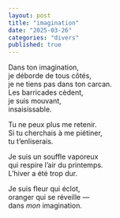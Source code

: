 ```yaml
---
layout: post
title: "imagination"
date: "2025-03-26"
categories: "divers"
published: true
---
```



Dans ton imagination,  
je déborde de tous côtés,  
je ne tiens pas dans ton carcan.  
Les barricades cèdent,  
je suis mouvant,  
insaisissable.  

Tu ne peux plus me retenir.  
Si tu cherchais à me piétiner,  
tu t’enliserais.  

Je suis un souffle vaporeux  
qui respire l’air du printemps.  
L’hiver a été trop dur.  

Je suis fleur qui éclot,  
oranger qui se réveille —  
dans *mon* imagination.  
